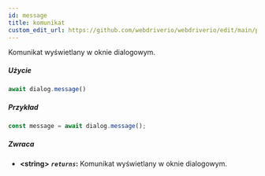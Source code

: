 ```yaml
---
id: message
title: komunikat
custom_edit_url: https://github.com/webdriverio/webdriverio/edit/main/packages/webdriverio/src/commands/dialog/message.ts
---
```


Komunikat wyświetlany w oknie dialogowym.

##### Użycie

```js
await dialog.message()
```

##### Przykład

```js title="dialogMessage.js"
const message = await dialog.message();
```

##### Zwraca

- **&lt;string&gt;**
            **<code><var>returns</var></code>:**   Komunikat wyświetlany w oknie dialogowym.